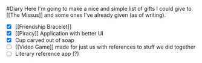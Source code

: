 #Diary 
Here I'm going to make a nice and simple list of gifts I could give to [[The Missus]] and some ones I've already given (as of writing).
- [x] [[Friendship Bracelet]]
- [x] [[Piracy]] Application with better UI
- [x] Cup carved out of soap
- [ ] [[Video Game]] made for just us with references to stuff we did together
- [ ] Literary reference app (?)